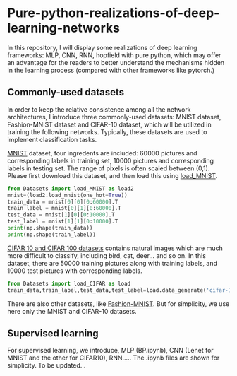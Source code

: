 # Pure-python-realizations-of-deep-learning-networks
In this repository, I will display some realizations of deep learning frameworks: MLP, CNN, RNN, hopfield with pure python, which may offer an advantage for the readers to better understand the mechanisms hidden in the learning process (compared with other frameworks like pytorch.)
## Commonly-used datasets
In order to keep the relative consistence among all the network architectures, I introduce three commonly-used datasets: MNIST dataset, Fashion-MNIST dataset and CIFAR-10 dataset, which will be utilized in training the following networks. Typically, these datasets are used to implement classification tasks.

[MNIST](http://yann.lecun.com/exdb/mnist/) dataset, four ingredents are included: 60000 pictures and corresponding labels in training set, 10000 pictures and corresponding labels in testing set. The range of pixels is often scaled between (0,1). Please first download this dataset, and then load this using [load_MNIST](https://github.com/Chan-Li/Pure-python-realizations-of-deep-learning-networks/blob/main/Datasets/load_MNIST). 
```python
from Datasets import load_MNIST as load2
mnist=(load2.load_mnist(one_hot=True))
train_data = mnist[0][0][0:60000].T
train_label = mnist[0][1][0:60000].T
test_data = mnist[1][0][0:10000].T
test_label = mnist[1][1][0:10000].T
print(np.shape(train_data))
print(np.shape(train_label))
```

[CIFAR 10 and CIFAR 100 datasets](https://www.cs.toronto.edu/~kriz/cifar.html) contains natural images which are much more difficult to classify, including bird, cat, deer... and so on. In this dataset, there are 50000 training pictures along with training labels, and 10000 test pictures with corresponding labels.
```python
from Datasets import load_CIFAR as load
train_data,train_label,test_data,test_label=load.data_generate('cifar-10-batches-py')
```


There are also other datasets, like [Fashion-MNIST](https://www.kaggle.com/datasets/zalando-research/fashionmnist). But for simplicity, we use here only the MNIST and CIFAR-10 datasets.

## Supervised learning
For supervised learning, we introduce, MLP (BP.ipynb), CNN (Lenet for MNIST and the other for CIFAR10), RNN..... The .ipynb files are shown for simplicity.
To be updated...
